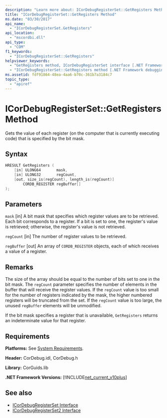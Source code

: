 ```yaml
---
description: "Learn more about: ICorDebugRegisterSet::GetRegisters Method"
title: "ICorDebugRegisterSet::GetRegisters Method"
ms.date: "03/30/2017"
api_name:
  - "ICorDebugRegisterSet.GetRegisters"
api_location:
  - "mscordbi.dll"
api_type:
  - "COM"
f1_keywords:
  - "ICorDebugRegisterSet::GetRegisters"
helpviewer_keywords:
  - "GetRegisters method, ICorDebugRegisterSet interface [.NET Framework debugging]"
  - "ICorDebugRegisterSet::GetRegisters method [.NET Framework debugging]"
ms.assetid: fdf91864-48ea-4aa6-b70c-361b7a3184c7
topic_type:
  - "apiref"
---
```

# ICorDebugRegisterSet::GetRegisters Method

Gets the value of each register (on the computer that is currently executing code) that is specified by the bit mask.

## Syntax

```cpp
HRESULT GetRegisters (
    [in] ULONG64       mask,
    [in] ULONG32       regCount,
    [out, size_is(regCount), length_is(regCount)]
        CORDB_REGISTER regBuffer[]
);
```

## Parameters

 `mask`
 [in] A bit mask that specifies which register values are to be retrieved. Each bit corresponds to a register. If a bit is set to one, the register's value is retrieved; otherwise, the register's value is not retrieved.

 `regCount`
 [in] The number of register values to be retrieved.

 `regBuffer`
 [out] An array of `CORDB_REGISTER` objects, each of which receives a value of a register.

## Remarks

 The size of the array should be equal to the number of bits set to one in the bit mask. The `regCount` parameter specifies the number of elements in the buffer that will receive the register values. If the `regCount` value is too small for the number of registers indicated by the mask, the higher numbered registers will be truncated from the set. If the `regCount` value is too large, the unused `regBuffer` elements will be unmodified.

 If the bit mask specifies a register that is unavailable, `GetRegisters` returns an indeterminate value for that register.

## Requirements

 **Platforms:** See [System Requirements](../../get-started/system-requirements.md).

 **Header:** CorDebug.idl, CorDebug.h

 **Library:** CorGuids.lib

 **.NET Framework Versions:** [!INCLUDE[net_current_v10plus](../../../../includes/net-current-v10plus-md.md)]

## See also

- [ICorDebugRegisterSet Interface](icordebugregisterset-interface.md)
- [ICorDebugRegisterSet2 Interface](icordebugregisterset2-interface.md)
